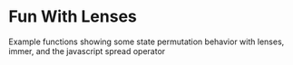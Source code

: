 # Fun With Lenses

Example functions showing some state permutation behavior with lenses, immer, and the javascript spread operator
